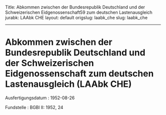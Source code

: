 Title: Abkommen zwischen der Bundesrepublik Deutschland und der Schweizerischen Eidgenossenschaft59
  zum deutschen Lastenausgleich
jurabk: LAAbk CHE
layout: default
origslug: laabk_che
slug: laabk_che

---

# Abkommen zwischen der Bundesrepublik Deutschland und der Schweizerischen Eidgenossenschaft zum deutschen Lastenausgleich (LAAbk CHE)

Ausfertigungsdatum
:   1952-08-26

Fundstelle
:   BGBl II: 1952, 24

